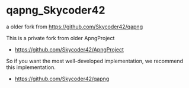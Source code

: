 # qapng_Skycoder42
a older fork from https://github.com/Skycoder42/qapng

This is a private fork from older ApngProject

- https://github.com/Skycoder42/ApngProject

So if you want the most well-developed implementation, we recommend this implementation.

- https://github.com/Skycoder42/qapng



